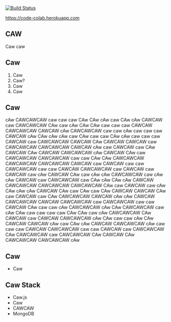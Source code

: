 [![Build Status](https://travis-ci.org/BraveBravos/CodeColab.svg?branch=master)](https://travis-ci.org/BraveBravos/CodeColab)

https://code-colab.herokuapp.com

## CAW

  Caw caw


## Caw

1. Caw
2. Caw?
3. Caw
4. Caw

## Caw

cAw CAWCAWCAW caw caw caw CAw CAw cAw caw CAw cAw CAWCAW caw CAWCAWCAW CAw caw cAw CAw CAw caw caw caw CAWCAW CAWCAWCAW CAWCAW cAw CAWCAWCAW caw caw cAw caw caw caw CAWCAW cAw CAw cAw cAw caw CAw caw caw CAw cAw caw caw caw CAWCAW caw CAWCAWCAW CAWCAW CAw CAWCAW CAWCAW caw CAWCAWCAW CAWCAWCAW CAWCAW cAw caw CAWCAW caw CAw CAWCAW CAw CAWCAW CAWCAWCAW cAw CAWCAW CAw caw CAWCAWCAW CAWCAWCAW caw caw CAw CAw CAWCAWCAW CAWCAWCAW CAWCAWCAW CAWCAW caw CAWCAW caw caw CAWCAWCAW caw caw CAWCAW CAWCAWCAW caw CAWCAW caw CAWCAW caw cAw CAWCAW CAw caw cAw cAw CAWCAWCAW caw cAw cAw CAWCAW caw CAWCAWCAW caw CAw cAw CAw cAw CAWCAW CAWCAWCAW CAWCAWCAW CAWCAWCAW CAw caw CAWCAW caw cAw CAw cAw cAw CAWCAW CAw caw CAw caw CAw CAWCAW CAWCAW CAw caw CAWCAW caw CAw CAWCAWCAW CAWCAW cAw cAw CAWCAW CAWCAWCAW CAWCAW CAWCAWCAW caw CAWCAWCAW caw caw CAWCAW CAw caw caw cAw CAWCAWCAW cAw CAw CAWCAWCAW caw cAw CAw caw caw caw caw CAw CAw caw cAw CAWCAWCAW CAw CAWCAW caw CAWCAW CAWCAWCAW cAw CAw caw caw cAw CAw CAWCAW CAWCAW cAw caw CAw cAw CAWCAW CAWCAWCAW cAw caw caw caw CAWCAW CAWCAWCAW caw caw CAWCAW caw CAWCAWCAW CAw CAWCAWCAW caw CAWCAWCAW CAw CAWCAW CAw CAWCAWCAW CAWCAWCAW cAw

## Caw

- Caw

## Caw Stack

- Caw.js
- Caw
- CAWCAW
- MongoDB
